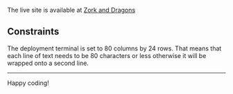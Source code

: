 The live site is available at [Zork and Dragons](https://zork-and-dragons.herokuapp.com/)

## Constraints

The deployment terminal is set to 80 columns by 24 rows. That means that each line of text needs to be 80 characters or less otherwise it will be wrapped onto a second line.

-----
Happy coding!